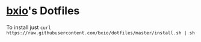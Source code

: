 # [bxio](https://github.com/bxio)'s Dotfiles

To install just `curl https://raw.githubusercontent.com/bxio/dotfiles/master/install.sh | sh`
